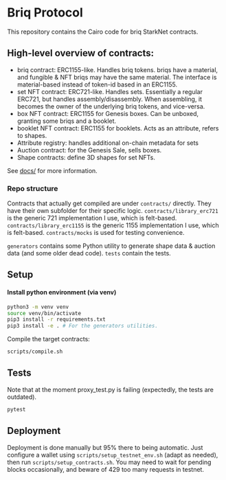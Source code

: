 # Briq Protocol

This repository contains the Cairo code for briq StarkNet contracts.

## High-level overview of contracts:

 - briq contract: ERC1155-like. Handles briq tokens. briqs have a material, and fungible & NFT briqs may have the same material. The interface is material-based instead of token-id based in an ERC1155.
 - set NFT contract: ERC721-like. Handles sets. Essentially a regular ERC721, but handles assembly/disassembly. When assembling, it becomes the owner of the underlying briq tokens, and vice-versa.
 - box NFT contract: ERC1155 for Genesis boxes. Can be unboxed, granting some briqs and a booklet.
 - booklet NFT contract: ERC1155 for booklets. Acts as an attribute, refers to shapes.
 - Attribute registry: handles additional on-chain metadata for sets
 - Auction contract: for the Genesis Sale, sells boxes.
 - Shape contracts: define 3D shapes for set NFTs.

See [docs/](docs/) for more information.

### Repo structure

Contracts that actually get compiled are under `contracts/` directly. They have their own subfolder for their specific logic.
`contracts/library_erc721` is the generic 721 implementation I use, which is felt-based.
`contracts/library_erc1155` is the generic 1155 implementation I use, which is felt-based.
`contracts/mocks` is used for testing convenience.

`generators` contains some Python utility to generate shape data & auction data (and some older dead code).
`tests` contain the tests.

## Setup
#### Install python environment (via venv)
```sh
python3 -m venv venv
source venv/bin/activate
pip3 install -r requirements.txt
pip3 install -e . # For the generators utilities.
```

Compile the target contracts:
```sh
scripts/compile.sh
```
## Tests

Note that at the moment proxy_test.py is failing (expectedly, the tests are outdated).
```sh
pytest
```

## Deployment

Deployment is done manually but 95% there to being automatic.
Just configure a wallet using `scripts/setup_testnet_env.sh` (adapt as needed), then run `scripts/setup_contracts.sh`.
You may need to wait for pending blocks occasionally, and beware of 429 too many requests in testnet.
